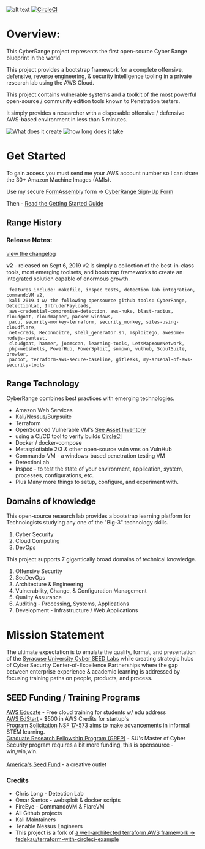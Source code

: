 ![alt text](img/cyberRange_logo_v2.png "Cyber Range")
[![CircleCI](https://circleci.com/gh/cappetta/CyberRange.svg?style=svg)](https://circleci.com/gh/cappetta/CyberRange)

# Overview: 
This CyberRange project represents the first open-source Cyber Range blueprint in the world.

This project provides a bootstrap framework for a complete  offensive, defensive, reverse engineering, & security intelligence tooling in a private research lab using the AWS Cloud. 

This project contains vulnerable systems and a toolkit of the most powerful open-source / community edition tools known to Penetration testers.

It simply provides a researcher with a disposable offensive / defensive AWS-based environment in less than 5 minutes.

![What does it create](img/CyberRange-architecture-v2.png)
![how long does it take](img/how-long-does-it-take.png)


# Get Started
To gain access you must send me your AWS account number so I can share the 30+ Amazon Machine Images (AMIs).  

Use my secure [FormAssembly](https://www.formassembly.com) form -> [CyberRange Sign-Up Form](https://www.tfaforms.com/4729221) 

Then - [Read the Getting Started Guide](tutorials/getting_started.md)
<br/>

## Range History
### Release Notes: 
 [view the changelog](changelog.md)



<b>v2</b> - released on Sept 6, 2019
    v2 is simply a collection of the best-in-class tools, most emerging toolsets, and bootstrap frameworks to create an integrated solution capable of enormous growth.
 
     features include: makefile, inspec tests, detection lab integration, commandoVM v2, 
     kali 2019.4 w/ the following opensource github tools: CyberRange, DetectionLab, IntruderPayloads, 
     aws-credential-compromise-detection, aws-nuke, blast-radius, cloudgoat, cloudmapper, packer-windows, 
     pacu, security-monkey-terraform, security_monkey, sites-using-cloudflare, 
     net-creds, Reconnoitre, shell_generator.sh, msploitego, awesome-nodejs-pentest, 
     cloudgoat, hammer, joomscan, learning-tools, LetsMapYourNetwork, 
     php-webshells, PowerHub, PowerSploit, snmpwn, vulhub, ScoutSuite, prowler, 
     pacbot, terraform-aws-secure-baseline, gitleaks, my-arsenal-of-aws-security-tools   


## Range Technology  
CyberRange combines best practices with emerging technologies.
 - Amazon Web Services
 - Kali/Nessus/Burpsuite
 - Terraform
 - OpenSourced Vulnerable VM's [See Asset Inventory](asset-inventory.md)
 - using a CI/CD tool to verify builds [CircleCI](https://circleci.com/)
- Docker / docker-compose 
- Metasplotiable 2/3 & other open-source vuln vms on VulnHub
- Commando-VM - a windows-based penetration testing VM
- DetectionLab
- Inspec - to test the state of your environment, application, system, processes, configurations, etc.
- Plus Many more things to setup, configure, and experiment with. 


## Domains of knowledge
This open-source research lab provides a bootstrap learning platform for 
Technologists studying any one of the "Big-3" technology skills.  

1. Cyber Security
2. Cloud Computing
3. DevOps
 
This project supports 7 gigantically broad domains of technical knowledge.

1. Offensive Security
2. SecDevOps
3. Architecture & Engineering
4. Vulnerability, Change, & Configuration Management
5. Quality Assurance
6. Auditing - Processing, Systems, Applications
7. Development - Infrastructure / Web Applications

# Mission Statement
 
The ultimate expectation is to emulate the quality, format, and presentation of 
the [Syracuse University Cyber SEED Labs](http://www.cis.syr.edu/~wedu/seed/Labs_16.04/) while 
creating strategic hubs of Cyber Security Center-of-Excellence Partnerships where the gap
between enterprise experience & academic learning is addressed by focusing training paths on 
people, products, and process. 

## SEED Funding / Training Programs
[AWS Educate](https://aws.amazon.com/education/awseducate/) - Free cloud training for students w/ edu address <br/>
[AWS EdStart](https://aws.amazon.com/education/edstart/) - $500 in AWS Credits for startup's <br/>
[Program Solicitation NSF 17-573](https://www.nsf.gov/pubs/2017/nsf17573/nsf17573.htm) aims to make advancements in informal STEM learning. <br/>
[Graduate Research Fellowship Program (GRFP)](https://www.nsf.gov/pubs/2019/nsf19590/nsf19590.htm) - SU's Master of Cyber Security program requires a bit more funding, this is opensource - win,win,win.<br/>  
[America's Seed Fund](https://seedfund.nsf.gov/) - a creative outlet  


### Credits
 - Chris Long - Detection Lab
 - Omar Santos - websploit & docker scripts
 - FireEye - CommandoVM & FlareVM
 - All Github projects
 - Kali Maintainers
 - Tenable Nessus Engineers
 - This project is a fork of [a well-architected terraform AWS framework -> fedekau/terraform-with-circleci-example](https://github.com/fedekau/terraform-with-circleci-example)